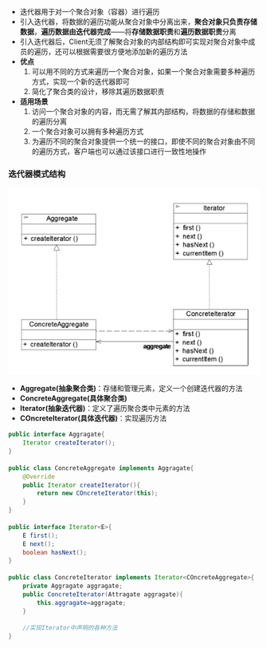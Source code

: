 * 迭代器用于对一个聚合对象（容器）进行遍历
* 引入迭代器，将数据的遍历功能从聚合对象中分离出来，**聚合对象只负责存储数据**，**遍历数据由迭代器完成**——将**存储数据职责**和**遍历数据职责**分离
* 引入迭代器后，Client无须了解聚合对象的内部结构即可实现对聚合对象中成员的遍历，还可以根据需要很方便地添加新的遍历方法
* **优点**
  1. 可以用不同的方式来遍历一个聚合对象，如果一个聚合对象需要多种遍历方式，实现一个新的迭代器即可
  2. 简化了聚合类的设计，移除其遍历数据职责
* **适用场景**
  1. 访问一个聚合对象的内容，而无需了解其内部结构，将数据的存储和数据的遍历分离
  2. 一个聚合对象可以拥有多种遍历方式
  3. 为遍历不同的聚合对象提供一个统一的接口，即使不同的聚合对象由不同的遍历方式，客户端也可以通过该接口进行一致性地操作



### 迭代器模式结构

![迭代器模式结构](picture/迭代器模式结构.png)

* **Aggregate(抽象聚合类)**：存储和管理元素，定义一个创建迭代器的方法
* **ConcreteAggregate(具体聚合类)**
* **Iterator(抽象迭代器)**：定义了遍历聚合类中元素的方法
* **COncreteIterator(具体迭代器)**：实现遍历方法

```java
public interface Aggragate{
    Iterator createIterator();
}

public class ConcreteAggregate implements Aggragate{
    @Override
    public Iterator createIterator(){
        return new COncreteIterator(this);
    }
}

public interface Iterator<E>{
    E first();
    E next();
    boolean hasNext();
}

public class ConcreteIterator implements Iterator<COncreteAggregate>{
    private Aggragate aggragate;
    public ConcreteIterator(Attragate aggragate){
        this.aggragate=aggragate;
    }
    
    //实现Iterator中声明的各种方法
}
```



